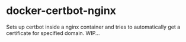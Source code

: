 # docker-certbot-nginx
Sets up certbot inside a nginx container and tries to automatically get a certificate for specified domain. WIP...
